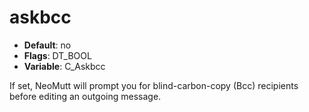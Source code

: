 # askbcc

- **Default**: no
- **Flags**: DT_BOOL
- **Variable**: C_Askbcc

If set, NeoMutt will prompt you for blind-carbon-copy (Bcc) recipients
before editing an outgoing message.
